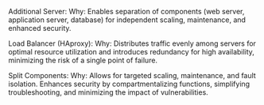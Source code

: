 Additional Server:
Why: Enables separation of components (web server, application server, database) for independent scaling, maintenance, and enhanced security.

Load Balancer (HAproxy):
Why: Distributes traffic evenly among servers for optimal resource utilization and introduces redundancy for high availability, minimizing the risk of a single point of failure.

Split Components:
Why: Allows for targeted scaling, maintenance, and fault isolation. Enhances security by compartmentalizing functions, simplifying troubleshooting, and minimizing the impact of vulnerabilities.
